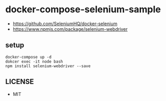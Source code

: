 # docker-compose-selenium-sample

* https://github.com/SeleniumHQ/docker-selenium
* https://www.npmjs.com/package/selenium-webdriver

## setup
```
docker-compose up -d
dokcer exec -it node bash
npm install selenium-webdriver --save
```

## LICENSE
* MIT
